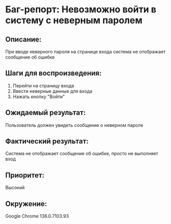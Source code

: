 # Баг-репорт: Невозможно войти в систему с неверным паролем

## Описание:
При вводе неверного пароля на странице входа система не отображает сообщение об ошибке

## Шаги для воспроизведения:
1. Перейти на страницу входа
2. Ввести неверные данные для входа
3. Нажать кнопку "Войти"

## Ожидаемый результат:
Пользователь должен увидеть сообщение о неверном пароле

## Фактический результат:
Система не отображает сообщение об ошибке, просто не выполняет вход

## Приоритет:
Высокий

## Окружение:
Google Chrome 136.0.7103.93
